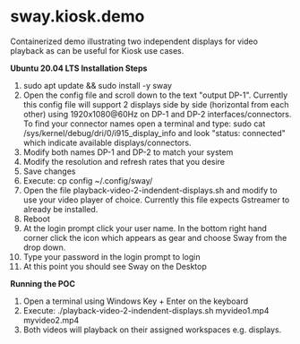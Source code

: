 # sway.kiosk.demo
Containerized demo illustrating two independent displays for video playback as can be useful for Kiosk use cases.



**Ubuntu 20.04 LTS Installation Steps**

1. sudo apt update && sudo install -y sway
2. Open the config file and scroll down to the text "output DP-1".  Currently this config file will support 2 displays side by side (horizontal from each other) using 1920x1080@60Hz on DP-1 and DP-2 interfaces/connectors. To find your connector names open a terminal and type: sudo cat /sys/kernel/debug/dri/0/i915_display_info and look "status: connected" which indicate available displays/connectors.
3. Modify both names DP-1 and DP-2 to match your system 
4. Modify the resolution and refresh rates that you desire
5. Save changes
6. Execute: cp config ~/.config/sway/
7. Open the file playback-video-2-indendent-displays.sh and modify to use your video player of choice. Currently this file expects Gstreamer to already be installed.
8. Reboot
9. At the login prompt click your user name. In the bottom right hand corner click the icon which appears as gear and choose Sway from the drop down.
10. Type your password in the login prompt to login
11. At this point you should see Sway on the Desktop

**Running the POC**
1. Open a terminal using Windows Key + Enter on the keyboard
2. Execute: ./playback-video-2-indendent-displays.sh myvideo1.mp4 myvideo2.mp4
3. Both videos will playback on their assigned workspaces e.g. displays.
